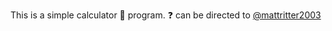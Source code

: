 This is a simple calculator 🧮 program. ❓ can be directed to [@mattritter2003](https://github.com/mattritter2003)
